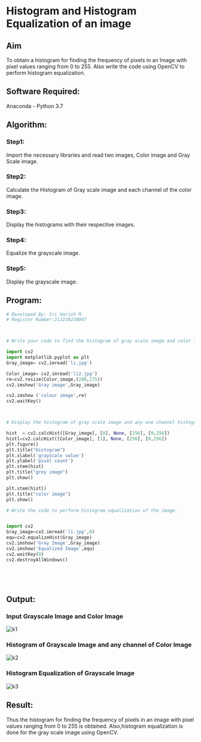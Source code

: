 # Histogram and Histogram Equalization of an image
## Aim
To obtain a histogram for finding the frequency of pixels in an Image with pixel values ranging from 0 to 255. Also write the code using OpenCV to perform histogram equalization.

## Software Required:
Anaconda - Python 3.7

## Algorithm:
### Step1:

Import the necessary libraries and read two images, Color image and Gray Scale image.
### Step2:
Calculate the Histogram of Gray scale image and each channel of the color image.
### Step3:
Display the histograms with their respective images.
### Step4:

Equalize the grayscale image.
### Step5:
Display the grayscale image.

## Program:
```python
# Developed By: Sri Harish M
# Register Number:212220230047



# Write your code to find the histogram of gray scale image and color image channels.

import cv2
import matplotlib.pyplot as plt
Gray_image= cv2.imread('li.jpg')

Color_image= cv2.imread('li2.jpg') 
re=cv2.resize(Color_image,(280,175))
cv2.imshow('Gray image',Gray_image)

cv2.imshow ('colour image',re)
cv2.waitKey()



# Display the histogram of gray scale image and any one channel histogram from color image

hist  = cv2.calcHist([Gray_image], [0], None, [256], [0,256]) 
histl=cv2.calcHist([Color_image], [1], None, [256], [0,256]) 
plt.figure()
plt.title("Histogram")
plt.xlabel('grayscale value')
plt.ylabel('pixel count')
plt.stem(hist)
plt.title("grey image")
plt.show()

plt.stem(histl)
plt.title("color image")
plt.show()

# Write the code to perform histogram equalization of the image. 


import cv2
Gray_image=cv2.imread('li.jpg',0)
equ=cv2.equalizeHist(Gray_image)
cv2.imshow('Gray Image',Gray_image)
cv2.imshow('Equalized Image',equ)
cv2.waitKey(0)
cv2.destroyAllWindows()






```
## Output:
### Input Grayscale Image and Color Image


![k1](https://user-images.githubusercontent.com/75241366/165504061-3df8ecd6-ba53-4171-8417-07f9a2a31783.jpg)



### Histogram of Grayscale Image and any channel of Color Image

![k2](https://user-images.githubusercontent.com/75241366/165504079-f408072f-2b5f-4a08-981f-7136801c6f4f.jpg)

### Histogram Equalization of Grayscale Image
![k3](https://user-images.githubusercontent.com/75241366/165504101-7d2db662-64ed-4b06-a0c6-5c4b7e6d29e3.jpg)



## Result: 
Thus the histogram for finding the frequency of pixels in an image with pixel values ranging from 0 to 255 is obtained. Also,histogram equalization is done for the gray scale image using OpenCV.
